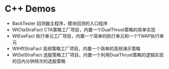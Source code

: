 # C++ Demos

+ BackTester        回测器主程序，模块回测的入口程序
+ WtCtaStraFact     CTA策略工厂项目，内置一个DualThrust策略的简单实现
+ WtExeFact         执行单元工厂项目，内置一个简单的执行单元和一个TWAP执行单元
+ WtHftStraFact     高频策略工厂项目，内置一个简单的高频演示策略
+ WtSelStraFact     选股策略工厂项目，内置一个利用DualThrust策略的逻辑实现的日内分钟频次的选股策略
